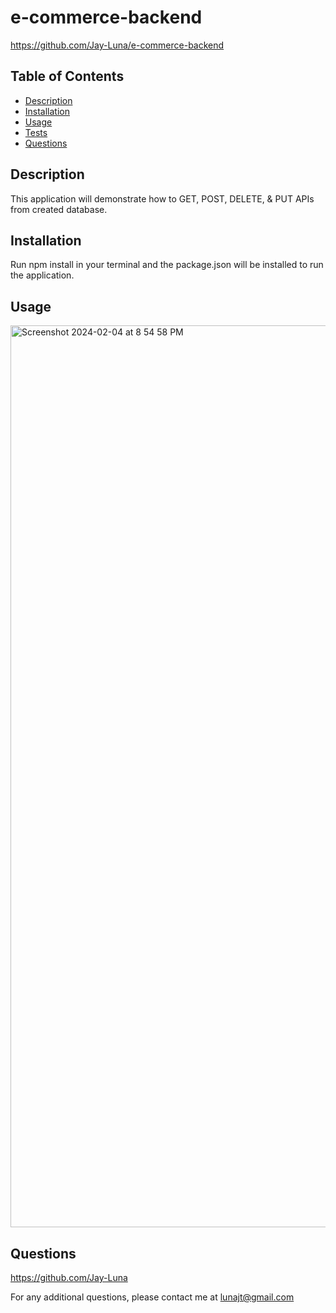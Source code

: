 # e-commerce-backend
https://github.com/Jay-Luna/e-commerce-backend

  ## Table of Contents
  * [Description](#description)
  * [Installation](#installation)
  * [Usage](#usage)
  * [Tests](#tests)
  * [Questions](#questions)

  ## Description
  This application will demonstrate how to GET, POST, DELETE, & PUT APIs from created database. 

  ## Installation
  Run npm install in your terminal and the package.json will be installed to run the application. 

  ## Usage
 <img width="1443" alt="Screenshot 2024-02-04 at 8 54 58 PM" src="https://github.com/Jay-Luna/e-commerce-backend/assets/139188803/3e5c8b25-de6f-4ce3-a6c8-8a8fd80f1a88">

  

  ## Questions
  https://github.com/Jay-Luna
  
  For any additional questions, please contact me at lunajt@gmail.com



















